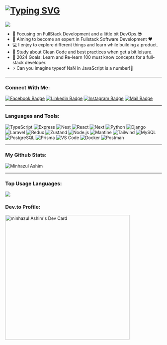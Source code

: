 <h1 align="left">
  <a href="https://git.io/typing-svg"><img src="https://readme-typing-svg.herokuapp.com?font=&weight=800&size=24&duration=4000&pause=1000&color=36ACF7&background=0C58FF00&random=false&width=600&height=60&lines=Heyya!+I'm+Minhazul+Ashim.;I+am+in+a+quest+of+being+a;Versatile+Software+Engineer!!+%F0%9F%98%84" alt="Typing SVG" /></a>
</h1>

![](https://komarev.com/ghpvc/?username=said7388&color=brightgreen)

- 🔭 Focusing on FullStack Development and a little bit DevOps.😎
- 🌱 Aiming to become an expert in Fullstack Software Development ❤
- 💻 I enjoy to explore different things and learn while building a product.
- 📰 Study about Clean Code and best practices when get a bit leisure.
- 🥅 2024 Goals: Learn and Re-learn 100 must know concepts for a full-stack developer.
- ⚡ Can you imagine typeof NaN in JavaScript is a number!🤣

---

### Connect With Me:

[![Facebook Badge](https://img.shields.io/badge/Facebook-1877F2?style=for-the-badge&logo=facebook&logoColor=white)](https://facebook.com/minhazulhaqueashim)
[![Linkedin Badge](https://img.shields.io/badge/LinkedIn-0077B5?style=for-the-badge&logo=linkedin&logoColor=white)](https://www.linkedin.com/in/minhazulhaqueashim/) [![Instagram Badge](https://img.shields.io/badge/Instagram-E4405F?style=for-the-badge&logo=instagram&logoColor=white)](https://instagram.com/minhazul-ashim)
[![Mail Badge](https://img.shields.io/badge/Gmail-D14836?style=for-the-badge&logo=gmail&logoColor=white)](mailto:minhazul.ashim@gmail.com)

---

### Languages and Tools:

![TypeScript](https://img.shields.io/badge/TypeScript-007ACC?style=flat-square&logo=typescript&logoColor=white)
![Express](https://img.shields.io/badge/Express-yellow?style=flat-square&logo=express&logoColor=white)
![Nest](https://img.shields.io/badge/Nest-000000?style=flat-square&logo=nestjs&logoColor=D9224D)
![React](https://img.shields.io/badge/React-0081CB?style=flat-square&logo=react&logoColor=61DAFB)
![Next](https://img.shields.io/badge/Next-f7f7f7?style=flastic&logo=Next.js&logoColor=000000)
![Python](https://img.shields.io/badge/Python-306998?style=flastic&logo=Python&logoColor=white)
![Django](https://img.shields.io/badge/Django-092e20?style=flastic&logo=Django&logoColor=white)
![Laravel](https://img.shields.io/badge/Laravel-orange?style=flastic&logo=Laravel&logoColor=white)
![Redux](https://img.shields.io/badge/Redux-black?style=flastic&logo=Redux&logoColor=764ABC)
![Zustand](https://img.shields.io/badge/Zustand-white?style=flastic&logo=Zustand&logoColor=black)
![Node.js](https://img.shields.io/badge/Node.js-43853D?style=flat-square&logo=node.js&logoColor=white)
![Mantine](https://img.shields.io/badge/Mantine-f7f7f7?style=flastic&logo=AntDesign&logoColor=0170FE)
![Tailwind](https://img.shields.io/badge/Tailwind-563D7C?style=flat-square&logo=Tailwindcss&logoColor=white)
![MySQL](https://img.shields.io/badge/MySQL-005C84?style=flat-square&logo=mysql&logoColor=white)
![PostgreSQL](https://img.shields.io/badge/PostgreSQL-31658D?style=flastic&logo=PostgreSQL&logoColor=white)
![Prisma](https://img.shields.io/badge/Prisma-FFFFFF?style=flat-square&logo=Prisma&logoColor=black)
![VS Code](https://img.shields.io/badge/VisualStudio-2C2B30?style=flastic&logo=VisualStudioCode&logoColor=007ACC)
![Docker](https://img.shields.io/badge/Docker-0CC1F3?style=flat-square&logo=docker&logoColor=white)
![Postman](https://img.shields.io/badge/Postman-f7f7f7?style=flastic&logo=Postman&logoColor=FF6C37)

---

### My Github Stats:

<p>
  <img align="center" src="https://github-readme-streak-stats.herokuapp.com/?user=minhazul-ashim&theme=algolia" alt="Minhazul Ashim" />
</p>

---

### Top Usage Languages:

<img align="center" src="https://github-readme-stats.vercel.app/api/top-langs/?username=minhazul-ashim&layout=compact&theme=algolia&hide_border=true&&langs_count=10" />

### Dev.to Profile:

<a href="https://app.daily.dev/minhazul_ashim"><img src="https://github.com/minhazul-ashim/devcard-autocommit/blob/main/devcard.svg" width="400px" style="margin:auto" alt="minhazul Ashim's Dev Card"/></a>
